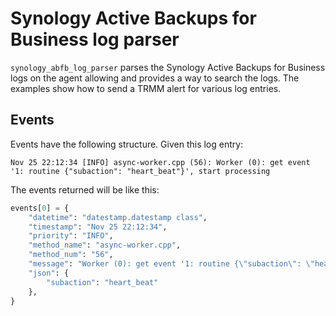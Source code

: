# Synology Active Backups for Business log parser

`synology_abfb_log_parser` parses the Synology Active Backups for Business logs on the agent allowing and provides a way to search the logs. The examples show how to send a TRMM alert for various log entries.

## Events

Events have the following structure. Given this log entry:
```text
Nov 25 22:12:34 [INFO] async-worker.cpp (56): Worker (0): get event '1: routine {"subaction": "heart_beat"}', start processing
```

The events returned will be like this:
```Python
events[0] = {
    "datetime": "datestamp.datestamp class",
    "timestamp": "Nov 25 22:12:34",
    "priority": "INFO",
    "method_name": "async-worker.cpp",
    "method_num": "56",
    "message": "Worker (0): get event '1: routine {\"subaction\": \"heart_beat\"}', start processing",
    "json": {
        "subaction": "heart_beat"
    },
}
```
